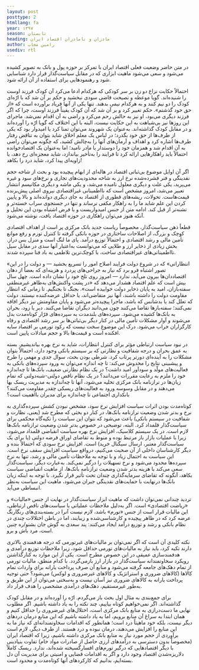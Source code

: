 ```yaml
---
layout: post
posttype: 2
htmllang: fa
year: ۱۳۹۷
season: تابستان
heading: مادران و نامادران اقتصاد ایران 
author: رامین مجاب
usediv: rtl
---
```


در متن حاضر وضعیت فعلی اقتصاد ایران با تمرکز بر حوزه پول و بانک به تصویر کشیده می‌شود و سعی می‌شود ماهیت ابزاری که در مقابل سیاست‌گذار قرار دارد شناسایی شود و رهنمودهایی برای استفاده از آن ارائه شود.

احتمالاً حکایت نزاع دو زن بر سر کودکی که هرکدام ادعا می‌کرد آن کودک فرزند اوست را شنیده‌اند. گویا موعظه و نصیحت قاضی سودی نبخشید و حکم بر آن شد که با ارّه‌ای کودک را دو نیم کنند و به هرکدام نیمی بدهند. تنها یکی از آنها فریاد برآورده است که «از حق خود گذشتم». حکم تغییر کرد و بر آن شد که آن کودک یقیناً فرزند اوست، چرا که اگر فرزند دیگری می‌بود، او نیز به حالش رحم می‌کرد و راضی به آن اقدام نمی‌شد. ماجرای این روزها نیز بی‌شباهت به این حکایت نیست، البته با این اختلاف که گویا ارّه را آورده‌اند و در مقابل کودک گذاشته‌اند. به‌عنوان یک شهروند می‌توان تمنا کرد یا امیدوار بود که یکی از طرف‌ها از حق خود بگذرد؛ در لباس یک معلم اخلاق شاید بتوان به تناقض رفتار طرف‌ها اشاره کرد و اهداف و آرمان‌های آنها را به‌چالش کشید، که چگونه می‌توان راضی به آن اقدام شد و همزمان خود را دوستدار یا مادر نامید؛ اما به‌عنوان یک اقتصادخوانده احتمالاً باید راهکارهایی ارائه کرد تا فرایند را به‌تأخیر بیاندازد، شاید معجزه‌ای رخ دهد، یا زاویه‌ای پیدا کرد، شاید درد را بکاهد!

اگر  آن اوایل موضوع بی‌ثباتی اقتصاد در هاله‌ای از ابهام پیچیده بود و بحث از شاخه حجم نقدینگی و فنر فشرده‌شده نرخ ارز به شاخه محدودیت‌های تجاری و نرخ‌های سود و غیره می‌پرید، یکی علت و دیگری معلول نامیده می‌شد، و یکی ماشه و دیگری مکانیسم انتشار تعبیر می‌شد،  امروز مشخص است که نااطمینانی غیراقتصادی نیروی اصلی پیش‌برنده قیمت‌هاست. تحولات، ریشه‌های قطوری از اقتصاد به جای دیگری دوانده‌اند و بالا و پایین کردن این علم شاید ما را به راهکار مکفی نرساند و تنها در جستجوی سراب خسته‌تر و تشنه‌تر از قبل کند. ادامه متن از جنس امیدواریست و با فرض اشتباه بودن این تحلیل و آنکه هنوز می‌توان راهکاری در حوزه اقتصاد یافت، نوشته می‌شود.

قطعاً ذهن سیاست‌گذار، مخصوصاً ریاست جدید بانک مرکزی پر است از اهداف اقتصادی کوچک و بزرگ، از اصلاحات ساختاری در حوزه بانکی گرفته تا کنترل تورم و رفع موانع تأمین مالی و رشد اقتصادی و احتمالاً توزیع درآمد. پای ما لنگ است و منزل بس دراز. بخش زیادی از ذخایر ارز و طلایی که می‌توانست به‌اعتبار آنها سدی در مقابل سیل نااطمینانی‌های غیراقتصادی ساخت، با کوچک‌ترین تلاطمی به باد فنا سپرده شدند. 

«انتظاراتی» که در شروع دولت فرایند اصلاح امور را تسریع بخشید — و دولت را در این تصور اشتباه فرو برد که نیاز به جراحی‌های پردرد و هزینه‌ای که بعضاً از دهان اقتصاددان‌ها بیرون می‌آید، ندارد — امروز روی تلخ خود را نشان داده است. چهل سال بیش است که علم اقتصاد هشدار می‌دهد که «در پشت واکنش‌های به‌ظاهر غیرمنطقی سفته‌بازان، امید به پایان ذخایر دولت خوابیده است». بجنگ تا بجنگیم. تا زمانی که انتظار مقاومت دولت را داشته باشند، آنها نیز متقاضی‌اند، یا حداقل عرضه‌کننده نیستند. دولت که تعلل کند یا بدشانس که باشد، ماجرا پیچیده‌تر می‌شود و پایان مقاومتش نیز دیگر افاقه نمی‌کنند؛ سفته‌بازها تقاضا می‌کنند چون می‌دانند دیگران تقاضا می‌کنند. دیر یا زود، بحران به بانک‌ها کشیده می‌شود. سپرده‌های بلندمدت به سپرده‌های فرّار کوتاه‌مدت بدل می‌شوند و آوار مشکلات تأمین مالی در کنار دیگر بی‌ثباتی‌ها بر سر رشد اقتصادی و رفاه کارگزاران خراب می‌شود. درک این موضوع سخت نیست که رکود تورمی بر اقتصاد سایه افکنده است و قیمت‌ها بالا و حجم مبادلات پایین است.

در نبود سیاست ارتباطی مؤثر برای کنترل انتظارات، شاید به نرخ بهره بیاندیشیم. بسته به عمق بحران و درجه شفافیت و نظارتی که بر سیستم بانکی وجود دارد، احتمالاً بتوان مشکلات را به آینده‌ای دورتر پرتاب کرد. شرطی بودن بحث، سوال جدی و مهمی را طرح و پیشبینی نتایج را مخدوش می‌‌کند: تا چه اندازه می‌توان به ورود سپرده‌های بانکی به فعالیت‌های مولّد و سودآور امید داشت؟ در یک نظام نظارتی ضعیف، بانک‌ها تا چه‌اندازه خود را ملزم به رعایت مقررات می‌دانند؟ در یک نظام ناقص دولتی-شبه‌دولتی که تمام زیان‌ها در ترازنامه بانک مرکزی تخلیه می‌شود، آنها تا چه‌اندازه به مدیریت ریسک بها می‌دهند و در مقابل وسوسه ورود به فعالیت‌های ریسکی چقدر مقاومت می‌کنند؟ بانکداری اجتماعی تا چه‌اندازه برای مدیران بااهمیت است؟

کوتاه‌مدت بودن اثرات سیاست افزایش نرخ سود، مشخص نبودن کشش سپرده‌گذاری به نرخ و بدتر شدن وضعیت ترازنامه بانک‌ها، در کنار دو بحثی که مطرح شد (یعنی، نظارت و شفافیت در سیستم بانکی) باعث می‌شود که نتوان این سیاست را تکیه‌گاه محکمی برای سیاست‌گذار قلمداد کرد. البته، توضیحی در خصوص بدتر شدن وضعیت ترازنامه بانک‌ها لازم است. در یک سیستم کلاسیک، افزایش نرخ بهره سیاست انقباضی قلمداد می‌شود، زیرا با عملیات بازار باز مرتبط بوده و منوط به تقاضای اوراق قرضه دولتی (یا برای یک سیاست‌گذار معتبر، ارسال سیگنال خرید) است. افزایش نرخ سودی که احتمالاً بنده و دیگر کارشناسان داخلی از آن صحبت می‌کنیم، درواقع سیاست افزایش سقف نرخ است. این سیاست به احتمال زیاد و با توجه به ملاحظات تأمین مالی و رشد، تنها به نرخ سپرده‌‌ها محدود می‌شود و نرخ تسهیلات را درگیر نمی‌کند. به‌عبارت دیگر، سیاست‌گذار سعی می‌کند با هزینه بدتر شدن وضعیت ترازنامه بانک‌ها، از ماهیت انقباضی سیاست بکاهد، آنگونه که تقاضای سرمایه‌گذاری چندان تحت تأثیر قرار نگیرد. با توجه به اینکه زیان بانک‌ها درنهایت با حمایت‌های نقدینگی جبران می‌شود، ماهیت این سیاست به‌نظر انبساطی می‌آید. 

تردید چندانی نمی‌توان داشت که ماهیت ابزار سیاست‌گذار در نهایت از جنس «مالیات» و «ریاضت اقتصادی» است. اگر به‌دلیل ملاحظات عملیاتی یا سیاست‌های ناقص ارتباطی، این مالیات قرار است از جنس «تورم» باشد، لازم نیست آنرا در بسته‌بندی‌های رنگارنگ عرضه کرد که در ظاهر پیچیده و کارشناسی‌شده و زیبایند، اما در باطن اختلالات چندی در نظام بانکی و رشد و توزیع درآمد ایجاد می‌کنند: پند سعدی به گوش جان بشنو/ره چنین است، مرد باش و برو.

نکته کلیدی آن است که اگر نمی‌توان بر مالیات‌های غیرتورمی که درجه هدفمندی بالاتری دارند تکیه کرد، باید نیاز به مالیات‌های تورمی حداقل شود، زیرا ملاحظات توزیع درآمدی و هدفمندسازی عمیقی در این خصوص مطرح است. یکی از این موارد به کنارگذاشتن رویکرد سخاوتمندانه سیاست‌گذار در بازار ارز بازمی‌گردد. با کدام منطق، مالیات تورمی از تمام دهک‌های جامعه گرفته می‌شود و منابع آن صرف پرداخت یارانه برای واردات تمام کالاها (کالاهای ضروری و استراتژیک و کالاهای غیرضروری و لوکس) می‌شود؟ حتی توجیه پرداخت یارانه به کالاهای ضروری نیز آسان نیست و به‌سختی می‌توان از این طریق و به‌طور غیرمستقیم، دهک‌های درآمدی مشخصی را هدف قرار داد. 

برای جمع‌بندی به مثال اول بحث باز می‌گردم. ارّه را آورده‌اند و در مقابل کودک گذاشته‌اند. اگر نمی‌خواهیم کوتاه بیاییم، چند نکته را به یاد داشته باشیم. اگر مطلوب نهایی ما دست‌درازی به منابع بانک مرکزی است، اختلال‌های غیرضروری را حداقل کنیم و همان ابتدا به سراغ آن منابع برویم، اما به یاد داشته باشیم که این منابع درمان دردهای دیگر نیست، بلکه خود ماهیتاً درد است؛ همانطور که اقدامات سخاوتمندانه‌ای که نیاز ما به این منابع را افزایش می‌دهند، درمان نبوده و درد هستند. از طرف دیگر، لازم است برآوردی از حجم مورد نیاز به منابع بانک مرکزی داشته باشیم، زیرا که اقتصاد ایران (مخصوصاً بدون دسترسی به درآمدهای ارزی حاصل از صادرات مواد خام) تفاوت بنیادینی با دیگر اقتصادهایی که درگیر تورم‌های افسارگسیخته شده‌اند، ندارد. ریسک کاملاً دلاریزه‌شدن اقتصاد وجود دارد و اگر به اقدامات قضایی و امنیتی برای مدیریت آن دل بسته‌ایم، بدانیم که کارکردهای آنها کوتاه‌مدت و محدود است. 
